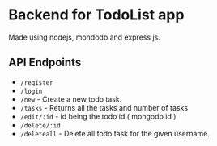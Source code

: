# Backend for TodoList app

Made using nodejs, mondodb and express js.

## API Endpoints

- `/register`
- `/login`
- `/new` - Create a new todo task.
- `/tasks` - Returns all the tasks and number of tasks
- `/edit/:id` - id being the todo id ( mongodb id )
- `/delete/:id`
- `/deleteall` - Delete all todo task for the given username.
